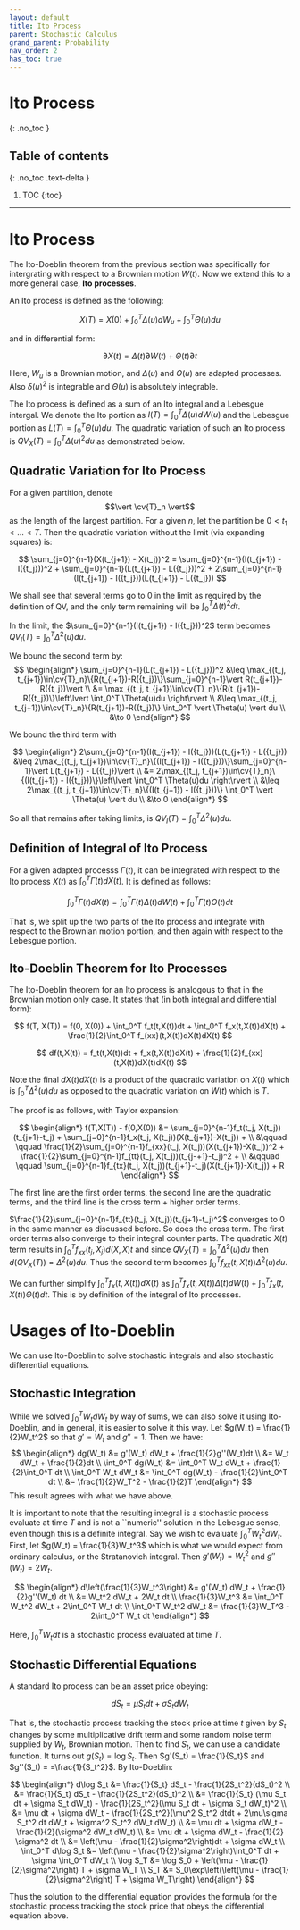 ```yaml
---
layout: default
title: Ito Process
parent: Stochastic Calculus
grand_parent: Probability
nav_order: 2
has_toc: true
---
```


# Ito Process
{: .no_toc }

## Table of contents
{: .no_toc .text-delta }

1. TOC
{:toc}

---

$\renewcommand{\reals}{\mathbb{R}}$ $\newcommand{\nats}{\mathbb{N}}$ $\newcommand{\ind}{\mathbb{1}}$  $\newcommand{\pr}{\mathbb{P}}$ $\newcommand{\cv}[1]{\mathcal{#1}}$ $\newcommand{\nul}{\varnothing}$ $\newcommand{\eps}{\varepsilon}$ $\newcommand{\E}{\mathbb{E}}$ $\newcommand{\abs}[1]{\left\lvert #1 \right\rvert}$

# Ito Process

The Ito-Doeblin theorem from the previous section was specifically for intergrating with respect to a Brownian motion $W(t)$. Now we extend this to a more general case, **Ito processes**.

An Ito process is defined as the following:

$$
X(T) = X(0) + \int_0^T \Delta(u)d W_u + \int_0^T \Theta(u) du
$$

and in differential form:

$$\partial X(t) = \Delta(t) \partial W(t) + \Theta(t)\partial t$$

Here, $W_u$ is a Brownian motion, and $\Delta(u)$ and $\Theta(u)$ are adapted processes. Also $\delta(u)^2$ is integrable and $\Theta(u)$ is absolutely integrable.

The Ito process is defined as a sum of an Ito integral and a Lebesgue intergal. We denote the Ito portion as $I(T) = \int_0^T \Delta(u)dW(u)$ and the Lebesgue portion as $L(T) = \int_0^T \Theta(u)du$. The quadratic variation of such an Ito process is $QV_X(T) = \int_0^T \Delta(u)^2 du$ as demonstrated below.

## Quadratic Variation for Ito Process

For a given partition, denote $$\vert \cv{T}_n \vert$$ as the length of the largest partition. For a given $n$, let the partition be $0 < t_1 < ... < T$. Then the quadratic variation without the limit (via expanding squares) is:

$$
\sum_{j=0}^{n-1}(X(t_{j+1}) - X(t_j))^2 = \sum_{j=0}^{n-1}(I(t_{j+1}) - I({t_j}))^2 + \sum_{j=0}^{n-1}(L(t_{j+1}) - L({t_j}))^2 + 2\sum_{j=0}^{n-1}(I(t_{j+1}) - I({t_j}))(L(t_{j+1}) - L({t_j}))
$$

We shall see that several terms go to 0 in the limit as required by the definition of QV, and the only term remaining will be $\int_0^T \Delta(t)^2dt$.

In the limit, the $\sum_{j=0}^{n-1}(I(t_{j+1}) - I({t_j}))^2$ term becomes $QV_{I}(T) = \int_0^T \Delta^2(u)du$.

We bound the second term by:
$$
\begin{align*}
    \sum_{j=0}^{n-1}(L(t_{j+1}) - L({t_j}))^2 &\leq \max_{(t_j, t_{j+1})\in\cv{T}_n}\{R(t_{j+1})-R({t_j})\}\sum_{j=0}^{n-1}\vert R(t_{j+1})-R({t_j})\vert \\
    &= \max_{(t_j, t_{j+1})\in\cv{T}_n}\{R(t_{j+1})-R({t_j})\}\left\lvert \int_0^T \Theta(u)du \right\rvert \\
    &\leq \max_{(t_j, t_{j+1})\in\cv{T}_n}\{R(t_{j+1})-R({t_j})\} \int_0^T \vert \Theta(u) \vert du \\
    &\to 0
\end{align*}
$$

We bound the third term with 

$$
\begin{align*}
2\sum_{j=0}^{n-1}(I(t_{j+1}) - I({t_j}))(L(t_{j+1}) - L({t_j})) &\leq 2\max_{(t_j, t_{j+1})\in\cv{T}_n}\{(I(t_{j+1}) - I({t_j}))\}\sum_{j=0}^{n-1}\vert L(t_{j+1}) - L({t_j})\vert \\
&= 2\max_{(t_j, t_{j+1})\in\cv{T}_n}\{(I(t_{j+1}) - I({t_j}))\}\left\lvert \int_0^T \Theta(u)du \right\rvert \\
&\leq 2\max_{(t_j, t_{j+1})\in\cv{T}_n}\{(I(t_{j+1}) - I({t_j}))\} \int_0^T \vert \Theta(u) \vert du \\
&\to 0
\end{align*}
$$

So all that remains after taking limits, is $QV_I(T) = \int_0^T \Delta^2(u)du$. 

## Definition of Integral of Ito Process

For a given adapted processs $\Gamma(t)$, it can be integrated with respect to the Ito process $X(t)$ as $\int_0^T \Gamma(t)dX(t)$. It is defined as follows:

$$
\int_0^T \Gamma(t)dX(t) = \int_0^T \Gamma(t)\Delta(t)dW(t) + \int_0^T \Gamma(t) \Theta(t) dt
$$

That is, we split up the two parts of the Ito process and integrate with respect to the Brownian motion portion, and then again with respect to the Lebesgue portion.

## Ito-Doeblin Theorem for Ito Processes

The Ito-Doeblin theorem for an Ito process is analogous to that in the Brownian motion only case. It states that (in both integral and differential form):

$$
f(T, X(T)) = f(0, X(0)) + \int_0^T f_t(t,X(t))dt + \int_0^T f_x(t,X(t))dX(t) + \frac{1}{2}\int_0^T f_{xx}(t,X(t))dX(t)dX(t) 
$$

$$
df(t,X(t)) = f_t(t,X(t))dt + f_x(t,X(t))dX(t) + \frac{1}{2}f_{xx}(t,X(t))dX(t)dX(t)
$$

Note the final $dX(t)dX(t)$ is a product of the quadratic variation on $X(t)$ which is $\int_0^T \Delta^2(u)du$ as opposed to the quadratic variation on $W(t)$ which is $T$.

The proof is as follows, with Taylor expansion:

$$
\begin{align*}
f(T,X(T)) - f(0,X(0)) &= \sum_{j=0}^{n-1}f_t(t_j, X(t_j))(t_{j+1}-t_j) + \sum_{j=0}^{n-1}f_x(t_j, X(t_j))(X(t_{j+1})-X(t_j)) + \\
&\qquad \qquad \frac{1}{2}\sum_{j=0}^{n-1}f_{xx}(t_j, X(t_j))(X(t_{j+1})-X(t_j))^2 + \frac{1}{2}\sum_{j=0}^{n-1}f_{tt}(t_j, X(t_j))(t_{j-+1}-t_j)^2 + \\
&\qquad \qquad \sum_{j=0}^{n-1}f_{tx}(t_j, X(t_j))(t_{j+1}-t_j)(X(t_{j+1})-X(t_j)) + R
\end{align*}
$$

The first line are the first order terms, the second line are the quadratic terms, and the third line is the cross term + higher order terms. 

$\frac{1}{2}\sum_{j=0}^{n-1}f_{tt}(t_j, X(t_j))(t_{j+1}-t_j)^2$ converges to 0 in the same manner as discussed before. So does the cross term. The first order terms also converge to their integral counter parts. The quadratic $X(t)$ term results in $\int_0^T f_{xx}(t_j, X_j) d(X,X)t$ and since $QV_X(T) = \int_0^T \Delta^2(u)du$ then $d(QV_X(T)) = \Delta^2(u)du$. Thus the second term becomes $\int_0^T f_{xx}(t,X(t))\Delta^2(u)du$. 

We can further simplify $\int_0^T f_x(t,X(t))dX(t)$ as $\int_0^T f_x(t,X(t))\Delta(t)dW(t) + \int_0^T f_x(t, X(t))\Theta(t)dt$. This is by definition of the integral of Ito processes.

# Usages of Ito-Doeblin

We can use Ito-Doeblin to solve stochastic integrals and also stochastic differential equations. 


## Stochastic Integration 

While we solved $\int_0^T W_t dW_t$ by way of sums, we can also solve it using Ito-Doeblin, and in general, it is easier to solve it this way. Let $g(W_t) = \frac{1}{2}W_t^2$ so that $g' = W_t$ and $g'' =1$. Then we have:
$$
\begin{align*}
dg(W_t) &= g'(W_t) dW_t + \frac{1}{2}g''(W_t)dt \\
&= W_t dW_t + \frac{1}{2}dt \\
\int_0^T dg(W_t) &=  \int_0^T  W_t dW_t + \frac{1}{2}\int_0^T dt \\
\int_0^T W_t dW_t &= \int_0^T dg(W_t)  - \frac{1}{2}\int_0^T dt \\
&= \frac{1}{2}W_T^2 - \frac{1}{2}T
\end{align*}
$$
This result agrees with what we have above.

It is important to note that the resulting integral is a stochastic process evaluate at time $T$ and is not a ``numeric'' solution in the Lebesgue sense, even though this is a definite integral. Say we wish to evaluate $\int_0^T W_t^2 dW_t$. First, let $g(W_t) = \frac{1}{3}W_t^3$ which is what we would expect from ordinary calculus, or the Stratanovich integral. Then $g'(W_t) = W_t^2$ and $g''(W_t) = 2W_t$.

$$
\begin{align*}
d\left(\frac{1}{3}W_t^3\right) &= g'(W_t) dW_t + \frac{1}{2}g''(W_t) dt \\
&= W_t^2 dW_t + 2W_t dt \\
\frac{1}{3}W_t^3 &= \int_0^T W_t^2 dW_t + 2\int_0^T W_t dt \\
\int_0^T W_t^2 dW_t &= \frac{1}{3}W_T^3 - 2\int_0^T W_t dt  
\end{align*}
$$

Here, $\int_0^T W_t dt$ is a stochastic process evaluated at time $T$.

## Stochastic Differential Equations

A standard Ito process can be an asset price obeying:

$$
d S_t = \mu S_t dt + \sigma S_t dW_t
$$

That is, the stochastic process tracking the stock price at time $t$ given by $S_t$ changes by some multiplicative drift term and some random noise term supplied by $W_t$, Brownian motion. Then to find $S_t$, we can use a candidate function. It turns out $g(S_t) = \log S_t$. Then $g'(S_t) = \frac{1}{S_t}$ and $g''(S_t) = =\frac{1}{S_t^2}$. By Ito-Doeblin:

$$
\begin{align*}
d\log S_t &= \frac{1}{S_t} dS_t - \frac{1}{2S_t^2}(dS_t)^2 \\
&= \frac{1}{S_t} dS_t - \frac{1}{2S_t^2}(dS_t)^2 \\
&= \frac{1}{S_t} (\mu S_t dt + \sigma S_t dW_t) - \frac{1}{2S_t^2}(\mu S_t dt + \sigma S_t dW_t)^2 \\
&= \mu dt + \sigma dW_t - \frac{1}{2S_t^2}(\mu^2 S_t^2 dtdt + 2\mu\sigma S_t^2 dt dW_t + \sigma^2 S_t^2 dW_t dW_t) \\
&= \mu dt + \sigma dW_t - \frac{1}{2}(\sigma^2 dW_t dW_t) \\
&= \mu dt + \sigma dW_t - \frac{1}{2} \sigma^2 dt \\
&= \left(\mu - \frac{1}{2}\sigma^2\right)dt + \sigma dW_t \\
\int_0^T d\log S_t &= \left(\mu - \frac{1}{2}\sigma^2\right)\int_0^T dt + \sigma \int_0^T dW_t \\
\log S_T &= \log S_0 + \left(\mu - \frac{1}{2}\sigma^2\right) T + \sigma W_T \\
S_T &= S_0\exp\left(\left(\mu - \frac{1}{2}\sigma^2\right) T + \sigma W_T\right)
\end{align*}
$$

Thus the solution to the differential equation provides the formula for the stochastic process tracking the stock price that obeys the differential equation above. 



